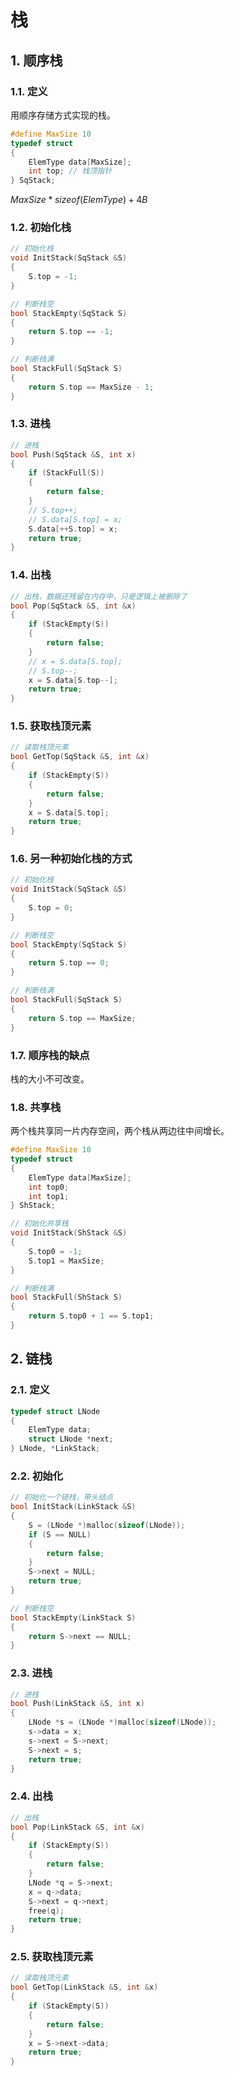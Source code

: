 # 栈

## 1. 顺序栈

### 1.1. 定义

用顺序存储方式实现的栈。

```cpp
#define MaxSize 10
typedef struct
{
    ElemType data[MaxSize];
    int top; // 栈顶指针
} SqStack;
```

$MaxSize*sizeof(ElemType)+4B$

### 1.2. 初始化栈

```cpp
// 初始化栈
void InitStack(SqStack &S)
{
    S.top = -1;
}
```

```cpp
// 判断栈空
bool StackEmpty(SqStack S)
{
    return S.top == -1;
}
```

```cpp
// 判断栈满
bool StackFull(SqStack S)
{
    return S.top == MaxSize - 1;
}
```

### 1.3. 进栈

```cpp
// 进栈
bool Push(SqStack &S, int x)
{
    if (StackFull(S))
    {
        return false;
    }
    // S.top++;
    // S.data[S.top] = x;
    S.data[++S.top] = x;
    return true;
}
```

### 1.4. 出栈

```cpp
// 出栈，数据还残留在内存中，只是逻辑上被删除了
bool Pop(SqStack &S, int &x)
{
    if (StackEmpty(S))
    {
        return false;
    }
    // x = S.data[S.top];
    // S.top--;
    x = S.data[S.top--];
    return true;
}
```

### 1.5. 获取栈顶元素

```cpp
// 读取栈顶元素
bool GetTop(SqStack &S, int &x)
{
    if (StackEmpty(S))
    {
        return false;
    }
    x = S.data[S.top];
    return true;
}
```

### 1.6. 另一种初始化栈的方式

```cpp
// 初始化栈
void InitStack(SqStack &S)
{
    S.top = 0;
}
```

```cpp
// 判断栈空
bool StackEmpty(SqStack S)
{
    return S.top == 0;
}
```

```cpp
// 判断栈满
bool StackFull(SqStack S)
{
    return S.top == MaxSize;
}
```

### 1.7. 顺序栈的缺点

栈的大小不可改变。

### 1.8. 共享栈

两个栈共享同一片内存空间，两个栈从两边往中间增长。

```cpp
#define MaxSize 10
typedef struct
{
    ElemType data[MaxSize];
    int top0;
    int top1;
} ShStack;
```

```cpp
// 初始化共享栈
void InitStack(ShStack &S)
{
    S.top0 = -1;
    S.top1 = MaxSize;
}
```

```cpp
// 判断栈满
bool StackFull(ShStack S)
{
    return S.top0 + 1 == S.top1;
}
```

## 2. 链栈

### 2.1. 定义

```cpp
typedef struct LNode
{
    ElemType data;
    struct LNode *next;
} LNode, *LinkStack;
```

### 2.2. 初始化

```cpp
// 初始化一个链栈，带头结点
bool InitStack(LinkStack &S)
{
    S = (LNode *)malloc(sizeof(LNode));
    if (S == NULL)
    {
        return false;
    }
    S->next = NULL;
    return true;
}
```

```cpp
// 判断栈空
bool StackEmpty(LinkStack S)
{
    return S->next == NULL;
}
```

### 2.3. 进栈

```cpp
// 进栈
bool Push(LinkStack &S, int x)
{
    LNode *s = (LNode *)malloc(sizeof(LNode));
    s->data = x;
    s->next = S->next;
    S->next = s;
    return true;
}
```

### 2.4. 出栈

```cpp
// 出栈
bool Pop(LinkStack &S, int &x)
{
    if (StackEmpty(S))
    {
        return false;
    }
    LNode *q = S->next;
    x = q->data;
    S->next = q->next;
    free(q);
    return true;
}
```

### 2.5. 获取栈顶元素

```cpp
// 读取栈顶元素
bool GetTop(LinkStack &S, int &x)
{
    if (StackEmpty(S))
    {
        return false;
    }
    x = S->next->data;
    return true;
}
```
